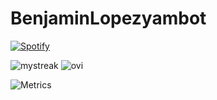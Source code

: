 # BenjaminLopezyambot

[![Spotify](https://novatorem.bgstatic.vercel.app/api/spotify)](https://open.spotify.com/artist/6hyCmqlpgEhkMKKr65sFgI)

<img src="https://github-readme-streak-stats.herokuapp.com/?user=madushadhanushka&theme=tokyonight" alt="mystreak"/>

<img src="https://github-readme-stats.vercel.app/api/top-langs?username=madushadhanushka&show_icons=true&locale=en&layout=compact&theme=chartreuse-dark" alt="ovi" />

![Metrics](https://metrics.lecoq.io/madushadhanushka?template=classic&base.header=0&gists=1&lines=1&config.timezone=America%2FToronto)
